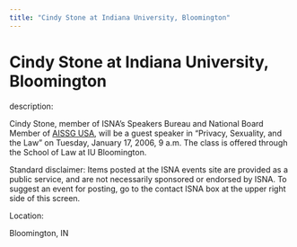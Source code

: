 ```yaml
---
title: "Cindy Stone at Indiana University, Bloomington"
---
```


# Cindy Stone at Indiana University, Bloomington

  
description:  
  


Cindy Stone, member of ISNA&#8217;s Speakers Bureau and National Board Member of [AISSG USA][1], will be a guest speaker in &#8220;Privacy, Sexuality, and the Law&#8221; on Tuesday, January 17, 2006, 9 a.m. The class is offered through the School of Law at IU Bloomington.

  
  


Standard disclaimer: Items posted at the ISNA events site are provided as a public service, and are not necessarily sponsored or endorsed by ISNA. To suggest an event for posting, go to the contact ISNA box at the upper right side of this screen. 

  


  


  
Location:  
  
Bloomington, IN

 [1]: http://www.medhelp.org/www/ais/